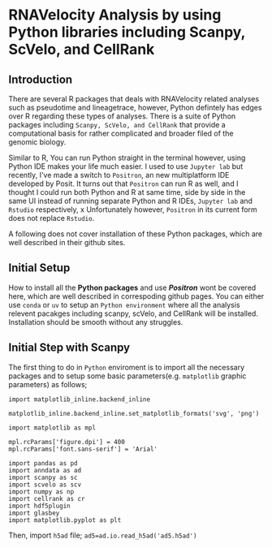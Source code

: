 # RNAVelocity Analysis by using Python libraries including Scanpy, ScVelo, and CellRank #
## Introduction ##
There are several R packages that deals with RNAVelocity related analyses such as pseudotime and lineagetrace, however, Python defintely has edges over R regarding these types of analyses.  There is a suite of Python packages including ```Scanpy, ScVelo, and CellRank``` that provide a computational basis for rather complicated and broader filed of the genomic biology.  

Similar to R, You can run Python straight in the terminal however, using Python IDE makes your life much easier. I used to use ```Jupyter lab``` but recently, I've made a switch to ```Positron```, an new multiplatform IDE developed by Posit.  It turns out that ```Positron``` can run R as well, and I thought I could run both Python and R at same time, side by side in the same UI instead of running separate Python and R IDEs, ```Jupyter lab``` and ```Rstudio``` respectively, x  Unfortunately however, ```Positron``` in its current form does not replace ```Rstudio```.  

A following does not cover installation of these Python packages, which are well described in their github sites.  

## Initial Setup ##
How to install all the **Python packages**  and use ***Positron*** wont be covered here, which are well described in correspoding github pages.  You can either use ```conda``` or  ```uv``` to setup an ```Python environment``` where all the analysis relevent pacakges including scanpy, scVelo, and CellRank will be installed. Installation should be smooth without any struggles.  

## Initial Step with Scanpy ##
The first thing to do in ```Python``` enviroment is to import all the necessary packages and to setup some basic parameters(e.g. ```matplotlib``` graphic parameters) as follows;
```
import matplotlib_inline.backend_inline

matplotlib_inline.backend_inline.set_matplotlib_formats('svg', 'png')

import matplotlib as mpl

mpl.rcParams['figure.dpi'] = 400
mpl.rcParams['font.sans-serif'] = 'Arial'

import pandas as pd
import anndata as ad
import scanpy as sc
import scvelo as scv
import numpy as np
import cellrank as cr
import hdf5plugin
import glasbey
import matplotlib.pyplot as plt
```
Then, import ```h5ad``` file;
```ad5=ad.io.read_h5ad('ad5.h5ad')```



